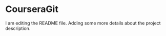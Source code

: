 # CourseraGit
I am editing the README file. Adding some more details about the project description.

